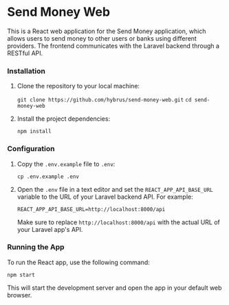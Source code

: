 Send Money Web
==============

This is a React web application for the Send Money application, which allows users to send money to other users or banks using different providers. The frontend communicates with the Laravel backend through a RESTful API.

### Installation

1. Clone the repository to your local machine:

   `git clone https://github.com/hybrus/send-money-web.git`  `cd send-money-web`
3. Install the project dependencies:

   `npm install`

### Configuration

1. Copy the `.env.example` file to `.env`:

   `cp .env.example .env`
3. Open the `.env` file in a text editor and set the `REACT_APP_API_BASE_URL` variable to the URL of your Laravel backend API. For example:

   `REACT_APP_API_BASE_URL=http://localhost:8000/api`

   Make sure to replace `http://localhost:8000/api` with the actual URL of your Laravel app's API.

### Running the App

To run the React app, use the following command:

`npm start`

This will start the development server and open the app in your default web browser.
